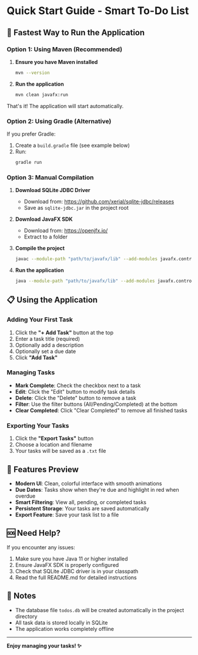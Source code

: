# Quick Start Guide - Smart To-Do List

## 🚀 Fastest Way to Run the Application

### Option 1: Using Maven (Recommended)

1. **Ensure you have Maven installed**
   ```bash
   mvn --version
   ```

2. **Run the application**
   ```bash
   mvn clean javafx:run
   ```

That's it! The application will start automatically.

### Option 2: Using Gradle (Alternative)

If you prefer Gradle:

1. Create a `build.gradle` file (see example below)
2. Run:
   ```bash
   gradle run
   ```

### Option 3: Manual Compilation

1. **Download SQLite JDBC Driver**
   - Download from: https://github.com/xerial/sqlite-jdbc/releases
   - Save as `sqlite-jdbc.jar` in the project root

2. **Download JavaFX SDK**
   - Download from: https://openjfx.io/
   - Extract to a folder

3. **Compile the project**
   ```bash
   javac --module-path "path/to/javafx/lib" --add-modules javafx.controls -d out -cp ".:sqlite-jdbc.jar" src/com/todo/*.java
   ```

4. **Run the application**
   ```bash
   java --module-path "path/to/javafx/lib" --add-modules javafx.controls -cp "out:sqlite-jdbc.jar" com.todo.TodoApp
   ```

## 📋 Using the Application

### Adding Your First Task

1. Click the **"+ Add Task"** button at the top
2. Enter a task title (required)
3. Optionally add a description
4. Optionally set a due date
5. Click **"Add Task"**

### Managing Tasks

- **Mark Complete**: Check the checkbox next to a task
- **Edit**: Click the "Edit" button to modify task details
- **Delete**: Click the "Delete" button to remove a task
- **Filter**: Use the filter buttons (All/Pending/Completed) at the bottom
- **Clear Completed**: Click "Clear Completed" to remove all finished tasks

### Exporting Your Tasks

1. Click the **"Export Tasks"** button
2. Choose a location and filename
3. Your tasks will be saved as a `.txt` file

## 🎨 Features Preview

- **Modern UI**: Clean, colorful interface with smooth animations
- **Due Dates**: Tasks show when they're due and highlight in red when overdue
- **Smart Filtering**: View all, pending, or completed tasks
- **Persistent Storage**: Your tasks are saved automatically
- **Export Feature**: Save your task list to a file

## 🆘 Need Help?

If you encounter any issues:

1. Make sure you have Java 11 or higher installed
2. Ensure JavaFX SDK is properly configured
3. Check that SQLite JDBC driver is in your classpath
4. Read the full README.md for detailed instructions

## 📝 Notes

- The database file `todos.db` will be created automatically in the project directory
- All task data is stored locally in SQLite
- The application works completely offline

---

**Enjoy managing your tasks! ✨**

